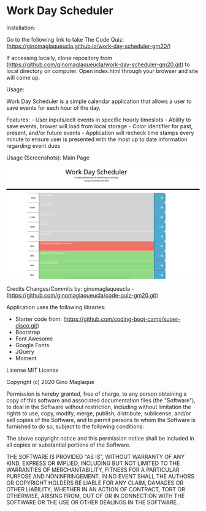 # Work Day Scheduler

Installation:

Go to the following link to take The Code Quiz:
(https://ginomaglaqueucla.github.io/work-day-scheduler-gm20/)

If accessing locally, clone repository from (https://github.com/ginomaglaqueucla/work-day-scheduler-gm20.git) to local directory on computer. Open index.html through your browser and site will come up.

Usage:

Work Day Scheduler is a simple calendar application that allows a user to save events for each hour of the day.

Features:
    - User inputs/edit events in specific hourly timeslots
    - Ability to save events, brower will load from local storage
    - Color identifier for past, present, and/or future events 
    - Application will recheck time stamps every minute to ensure user is presented with the most up to date information regarding event dues


Usage (Screenshots):
Main Page

![Main Page](./assets/images/work-day-scheduler.png)


Credits Changes/Commits by: ginomaglaqueucla - (https://github.com/ginomaglaqueucla/code-quiz-gm20.git)

Application uses the following libraries:
- Starter code from: (https://github.com/coding-boot-camp/super-disco.git)
- Bootstrap
- Font Awesome
- Google Fonts
- JQuery
- Moment

License MIT License

Copyright (c) 2020 Gino Maglaque

Permission is hereby granted, free of charge, to any person obtaining a copy of this software and associated documentation files (the "Software"), to deal in the Software without restriction, including without limitation the rights to use, copy, modify, merge, publish, distribute, sublicense, and/or sell copies of the Software, and to permit persons to whom the Software is furnished to do so, subject to the following conditions:

The above copyright notice and this permission notice shall be included in all copies or substantial portions of the Software.

THE SOFTWARE IS PROVIDED "AS IS", WITHOUT WARRANTY OF ANY KIND, EXPRESS OR IMPLIED, INCLUDING BUT NOT LIMITED TO THE WARRANTIES OF MERCHANTABILITY, FITNESS FOR A PARTICULAR PURPOSE AND NONINFRINGEMENT. IN NO EVENT SHALL THE AUTHORS OR COPYRIGHT HOLDERS BE LIABLE FOR ANY CLAIM, DAMAGES OR OTHER LIABILITY, WHETHER IN AN ACTION OF CONTRACT, TORT OR OTHERWISE, ARISING FROM, OUT OF OR IN CONNECTION WITH THE SOFTWARE OR THE USE OR OTHER DEALINGS IN THE SOFTWARE.